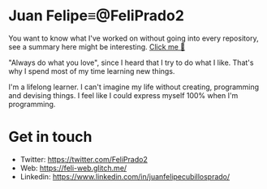 # Juan Felipe≡@FeliPrado2

You want to know what I've worked on without going into every repository, see a summary here might be interesting. [Click me 📜](https://sourcerer.io/feliprado31)

"Always do what you love", since I heard that I try to do what I like. That's why I spend most of my time learning new things.

I'm a lifelong learner. I can't imagine my life without creating, programming and devising things. I feel like I could express myself 100% when I'm programming.

# Get in touch

* Twitter: https://twitter.com/FeliPrado2
* Web: https://feli-web.glitch.me/
* Linkedin: https://www.linkedin.com/in/juanfelipecubillosprado/

